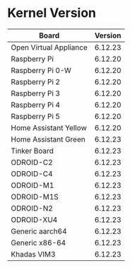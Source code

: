 
# Kernel Version

| Board | Version |
|-------|---------|
| Open Virtual Appliance | 6.12.23 |
| Raspberry Pi | 6.12.20 |
| Raspberry Pi 0-W | 6.12.20 |
| Raspberry Pi 2 | 6.12.20 |
| Raspberry Pi 3 | 6.12.20 |
| Raspberry Pi 4 | 6.12.20 |
| Raspberry Pi 5 | 6.12.20 |
| Home Assistant Yellow | 6.12.20 |
| Home Assistant Green | 6.12.23 |
| Tinker Board | 6.12.23 |
| ODROID-C2 | 6.12.23 |
| ODROID-C4 | 6.12.23 |
| ODROID-M1 | 6.12.23 |
| ODROID-M1S | 6.12.23 |
| ODROID-N2 | 6.12.23 |
| ODROID-XU4 | 6.12.23 |
| Generic aarch64 | 6.12.23 |
| Generic x86-64 | 6.12.23 |
| Khadas VIM3 | 6.12.23 |
